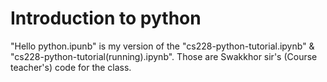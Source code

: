 # Introduction to python

"Hello python.ipunb" is my version of the "cs228-python-tutorial.ipynb" & "cs228-python-tutorial(running).ipynb".
Those are Swakkhor sir's (Course teacher's) code for the class.
